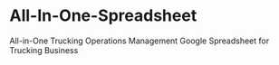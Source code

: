# All-In-One-Spreadsheet
All-in-One Trucking Operations Management Google Spreadsheet for Trucking Business
